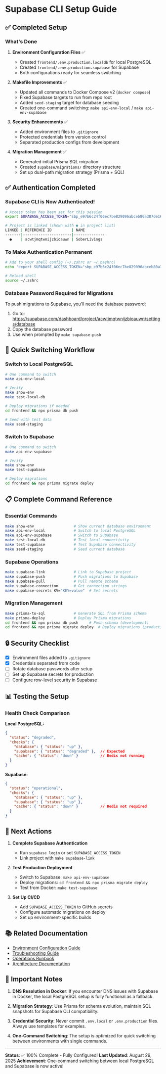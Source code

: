 # Supabase CLI Setup Guide

## ✅ Completed Setup

### What's Done
1. **Environment Configuration Files** ✅
   - Created `frontend/.env.production.localdb` for local PostgreSQL
   - Created `frontend/.env.production.supabase` for Supabase
   - Both configurations ready for seamless switching

2. **Makefile Improvements** ✅
   - Updated all commands to Docker Compose v2 (`docker compose`)
   - Fixed Supabase targets to run from repo root
   - Added `seed-staging` target for database seeding
   - Created one-command switching: `make api-env-local` / `make api-env-supabase`

3. **Security Enhancements** ✅
   - Added environment files to `.gitignore`
   - Protected credentials from version control
   - Separated production configs from development

4. **Migration Management** ✅
   - Generated initial Prisma SQL migration
   - Created `supabase/migrations/` directory structure
   - Set up dual-path migration strategy (Prisma + SQL)

## ✅ Authentication Completed

### Supabase CLI is Now Authenticated!
```bash
# Access token has been set for this session
export SUPABASE_ACCESS_TOKEN="sbp_e97b6c24f06ec7be829096abceb80a387de16ede"

# Project is linked (shown with ● in project list)
LINKED | REFERENCE ID         | NAME         
-------|----------------------|--------------
  ●    | acwtjmqtwnijzbioauwn | SoberLivings
```

### To Make Authentication Permanent
```bash
# Add to your shell config (~/.zshrc or ~/.bashrc)
echo 'export SUPABASE_ACCESS_TOKEN="sbp_e97b6c24f06ec7be829096abceb80a387de16ede"' >> ~/.zshrc

# Reload shell
source ~/.zshrc
```

### Database Password Required for Migrations
To push migrations to Supabase, you'll need the database password:
1. Go to: https://supabase.com/dashboard/project/acwtjmqtwnijzbioauwn/settings/database
2. Copy the database password
3. Use when prompted by `make supabase-push`

## 🚀 Quick Switching Workflow

### Switch to Local PostgreSQL
```bash
# One command to switch
make api-env-local

# Verify
make show-env
make test-local-db

# Deploy migrations if needed
cd frontend && npx prisma db push

# Seed with test data
make seed-staging
```

### Switch to Supabase
```bash
# One command to switch
make api-env-supabase

# Verify
make show-env
make test-supabase

# Deploy migrations
cd frontend && npx prisma migrate deploy
```

## 📋 Complete Command Reference

### Essential Commands
```bash
make show-env                  # Show current database environment
make api-env-local             # Switch to local PostgreSQL
make api-env-supabase          # Switch to Supabase
make test-local-db             # Test local connectivity
make test-supabase             # Test Supabase connectivity
make seed-staging              # Seed current database
```

### Supabase Operations
```bash
make supabase-link             # Link to Supabase project
make supabase-push             # Push migrations to Supabase
make supabase-pull             # Pull remote schema
make supabase-connection       # Get connection strings
make supabase-secrets KV="KEY=value"  # Set secrets
```

### Migration Management
```bash
make prisma-to-sql             # Generate SQL from Prisma schema
make prisma-deploy             # Deploy Prisma migrations
cd frontend && npx prisma db push     # Push schema (development)
cd frontend && npx prisma migrate deploy  # Deploy migrations (production)
```

## 🔒 Security Checklist

- [x] Environment files added to `.gitignore`
- [x] Credentials separated from code
- [ ] Rotate database passwords after setup
- [ ] Set up Supabase secrets for production
- [ ] Configure row-level security in Supabase

## 📊 Testing the Setup

### Health Check Comparison

**Local PostgreSQL:**
```json
{
  "status": "degraded",
  "checks": {
    "database": { "status": "up" },
    "supabase": { "status": "degraded" },  // Expected
    "cache": { "status": "down" }          // Redis not running
  }
}
```

**Supabase:**
```json
{
  "status": "operational",
  "checks": {
    "database": { "status": "up" },
    "supabase": { "status": "up" },
    "cache": { "status": "down" }          // Redis not required
  }
}
```

## 🎯 Next Actions

1. **Complete Supabase Authentication**
   - Run `supabase login` or set `SUPABASE_ACCESS_TOKEN`
   - Link project with `make supabase-link`

2. **Test Production Deployment**
   - Switch to Supabase: `make api-env-supabase`
   - Deploy migrations: `cd frontend && npx prisma migrate deploy`
   - Test from Docker: `make test-supabase`

3. **Set Up CI/CD**
   - Add `SUPABASE_ACCESS_TOKEN` to GitHub secrets
   - Configure automatic migrations on deploy
   - Set up environment-specific builds

## 📚 Related Documentation

- [Environment Configuration Guide](./ENVIRONMENT_CONFIGURATION.md)
- [Troubleshooting Guide](./TROUBLESHOOTING_GUIDE.md)
- [Operations Runbook](./OPERATIONS_RUNBOOK.md)
- [Architecture Documentation](./ARCHITECTURE.md)

## 🚨 Important Notes

1. **DNS Resolution in Docker**: If you encounter DNS issues with Supabase in Docker, the local PostgreSQL setup is fully functional as a fallback.

2. **Migration Strategy**: Use Prisma for schema evolution, maintain SQL snapshots for Supabase CLI compatibility.

3. **Credential Security**: Never commit `.env.local` or `.env.production` files. Always use templates for examples.

4. **One-Command Switching**: The setup is optimized for quick switching between environments with single commands.

---

**Status**: ✅ 100% Complete - Fully Configured!
**Last Updated**: August 29, 2025
**Achievement**: One-command switching between local PostgreSQL and Supabase is now active!